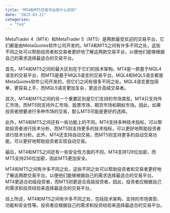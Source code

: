 ```yaml
---
title: "MT4和MT5交易平台有什么区别"
date: "2023-03-21"
categories: 
  - "faq"
---
```


MetaTrader 4（MT4）和MetaTrader 5（MT5）是两款最受欢迎的交易平台，它们都是由MetaQuotes软件公司开发的。MT4和MT5之间有许多不同之处，这些不同之处可以帮助投资者和交易者更好地了解这两款交易平台，以便他们能够根据自己的需求选择最适合的交易平台。

首先，MT4和MT5之间的最大区别在于它们的技术架构。MT4是一款基于MQL4语言的交易平台，而MT5是基于MQL5语言的交易平台。MQL4和MQL5语言都是MetaQuotes软件公司开发的，但它们之间有很多不同之处。MQL4语言更加简单，更容易上手，而MQL5语言更加复杂，更适合高级交易者。

其次，MT4和MT5之间的另一个重要区别是它们支持的市场类型。MT4只支持外汇市场，而MT5则支持外汇市场、股票市场、期货市场和期权市场。因此，如果投资者想要进行多种市场的交易，那么MT5可能是更好的选择。

此外，MT4和MT5之间还有一些功能上的不同。MT4支持多种技术指标，可以帮助投资者进行技术分析，而MT5则支持更多的技术指标，可以更好地帮助投资者进行技术分析。此外，MT4还支持自动交易，而MT5则支持更多的自动交易功能，可以更好地帮助投资者实现自动交易。

最后，MT4和MT5之间还有一些安全性方面的不同。MT4支持128位加密，而MT5支持256位加密，因此MT5更加安全。

MT4和MT5之间有许多不同之处，这些不同之处可以帮助投资者和交易者更好地了解这两款交易平台，以便他们能够根据自己的需求选择最适合的交易平台。MT4更适合初级投资者，而MT5则更适合高级投资者。因此，投资者应根据自己的需求和投资经验来选择最适合的交易平台。

综上所述，MT4和MT5之间有许多不同之处，包括技术架构、支持的市场类型、功能和安全性等。投资者应根据自己的需求和投资经验来选择最适合的交易平台。
